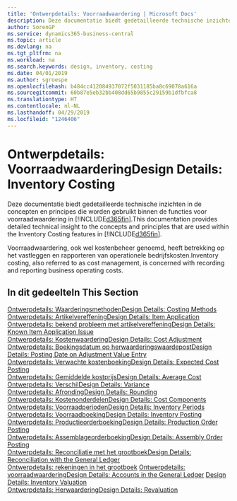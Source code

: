 ```yaml
---
title: 'Ontwerpdetails: Voorraadwaardering | Microsoft Docs'
description: Deze documentatie biedt gedetailleerde technische inzichten in de concepten en principes die worden gebruikt binnen de functies voor voorraadwaardering in Business Central.
author: SorenGP
ms.service: dynamics365-business-central
ms.topic: article
ms.devlang: na
ms.tgt_pltfrm: na
ms.workload: na
ms.search.keywords: design, inventory, costing
ms.date: 04/01/2019
ms.author: sgroespe
ms.openlocfilehash: b484cc412084937072f5031185ba8c69078a616a
ms.sourcegitcommit: 60b87e5eb32bb408dd65b9855c29159b1dfbfca8
ms.translationtype: HT
ms.contentlocale: nl-NL
ms.lasthandoff: 04/29/2019
ms.locfileid: "1246406"
---
```

# <a name="design-details-inventory-costing"></a><span data-ttu-id="fa047-103">Ontwerpdetails: Voorraadwaardering</span><span class="sxs-lookup"><span data-stu-id="fa047-103">Design Details: Inventory Costing</span></span>
<span data-ttu-id="fa047-104">Deze documentatie biedt gedetailleerde technische inzichten in de concepten en principes die worden gebruikt binnen de functies voor voorraadwaardering in [!INCLUDE[d365fin](includes/d365fin_md.md)].</span><span class="sxs-lookup"><span data-stu-id="fa047-104">This documentation provides detailed technical insight to the concepts and principles that are used within the Inventory Costing features in [!INCLUDE[d365fin](includes/d365fin_md.md)].</span></span>  

<span data-ttu-id="fa047-105">Voorraadwaardering, ook wel kostenbeheer genoemd, heeft betrekking op het vastleggen en rapporteren van operationele bedrijfskosten.</span><span class="sxs-lookup"><span data-stu-id="fa047-105">Inventory costing, also referred to as cost management, is concerned with recording and reporting business operating costs.</span></span>  

## <a name="in-this-section"></a><span data-ttu-id="fa047-106">In dit gedeelte</span><span class="sxs-lookup"><span data-stu-id="fa047-106">In This Section</span></span>  
[<span data-ttu-id="fa047-107">Ontwerpdetails: Waarderingsmethoden</span><span class="sxs-lookup"><span data-stu-id="fa047-107">Design Details: Costing Methods</span></span>](design-details-costing-methods.md)  
[<span data-ttu-id="fa047-108">Ontwerpdetails: Artikelvereffening</span><span class="sxs-lookup"><span data-stu-id="fa047-108">Design Details: Item Application</span></span>](design-details-item-application.md)  
[<span data-ttu-id="fa047-109">Ontwerpdetails: bekend probleem met artikelvereffening</span><span class="sxs-lookup"><span data-stu-id="fa047-109">Design Details: Known Item Application Issue</span></span>](design-details-inventory-zero-level-open-item-ledger-entries.md)  
[<span data-ttu-id="fa047-110">Ontwerpdetails: Kostenwaardering</span><span class="sxs-lookup"><span data-stu-id="fa047-110">Design Details: Cost Adjustment</span></span>](design-details-cost-adjustment.md)  
[<span data-ttu-id="fa047-111">Ontwerpdetails: Boekingsdatum op herwaarderingswaardepost</span><span class="sxs-lookup"><span data-stu-id="fa047-111">Design Details: Posting Date on Adjustment Value Entry</span></span>](design-details-inventory-adjustment-value-entry-posting-date.md)  
[<span data-ttu-id="fa047-112">Ontwerpdetails: Verwachte kostenboeking</span><span class="sxs-lookup"><span data-stu-id="fa047-112">Design Details: Expected Cost Posting</span></span>](design-details-expected-cost-posting.md)  
[<span data-ttu-id="fa047-113">Ontwerpdetails: Gemiddelde kostprijs</span><span class="sxs-lookup"><span data-stu-id="fa047-113">Design Details: Average Cost</span></span>](design-details-average-cost.md)  
[<span data-ttu-id="fa047-114">Ontwerpdetails: Verschil</span><span class="sxs-lookup"><span data-stu-id="fa047-114">Design Details: Variance</span></span>](design-details-variance.md)  
[<span data-ttu-id="fa047-115">Ontwerpdetails: Afronding</span><span class="sxs-lookup"><span data-stu-id="fa047-115">Design Details: Rounding</span></span>](design-details-rounding.md)  
[<span data-ttu-id="fa047-116">Ontwerpdetails: Kostenonderdelen</span><span class="sxs-lookup"><span data-stu-id="fa047-116">Design Details: Cost Components</span></span>](design-details-cost-components.md)  
[<span data-ttu-id="fa047-117">Ontwerpdetails: Voorraadperioden</span><span class="sxs-lookup"><span data-stu-id="fa047-117">Design Details: Inventory Periods</span></span>](design-details-inventory-periods.md)  
[<span data-ttu-id="fa047-118">Ontwerpdetails: Voorraadboeking</span><span class="sxs-lookup"><span data-stu-id="fa047-118">Design Details: Inventory Posting</span></span>](design-details-inventory-posting.md)  
[<span data-ttu-id="fa047-119">Ontwerpdetails: Productieorderboeking</span><span class="sxs-lookup"><span data-stu-id="fa047-119">Design Details: Production Order Posting</span></span>](design-details-production-order-posting.md)  
[<span data-ttu-id="fa047-120">Ontwerpdetails: Assemblageorderboeking</span><span class="sxs-lookup"><span data-stu-id="fa047-120">Design Details: Assembly Order Posting</span></span>](design-details-assembly-order-posting.md)  
[<span data-ttu-id="fa047-121">Ontwerpdetails: Reconciliatie met het grootboek</span><span class="sxs-lookup"><span data-stu-id="fa047-121">Design Details: Reconciliation with the General Ledger</span></span>](design-details-reconciliation-with-the-general-ledger.md)  
<span data-ttu-id="fa047-122">[Ontwerpdetails: rekeningen in het grootboek](design-details-accounts-in-the-general-ledger.md)
[Ontwerpdetails: voorraadwaardering](design-details-inventory-valuation.md)</span><span class="sxs-lookup"><span data-stu-id="fa047-122">[Design Details: Accounts in the General Ledger](design-details-accounts-in-the-general-ledger.md)
[Design Details: Inventory Valuation](design-details-inventory-valuation.md)</span></span>  
[<span data-ttu-id="fa047-123">Ontwerpdetails: Herwaardering</span><span class="sxs-lookup"><span data-stu-id="fa047-123">Design Details: Revaluation</span></span>](design-details-revaluation.md)

